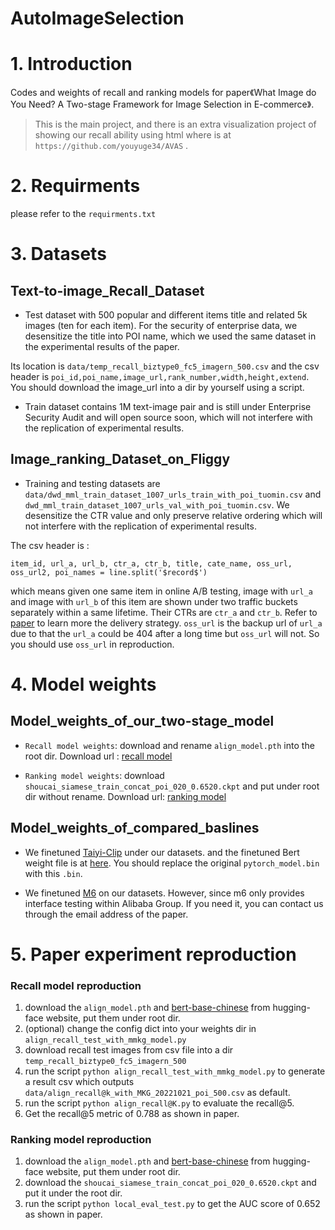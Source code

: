# AutoImageSelection
# 1. Introduction
Codes and weights of recall and ranking models for paper《What Image do You Need? A Two-stage Framework for Image Selection in E-commerce》. 
> This is the main project, and there is an extra visualization project of showing our recall ability using html where is at `https://github.com/youyuge34/AVAS` .

# 2. Requirments
please refer to the `requirments.txt`

# 3. Datasets


## Text-to-image_Recall_Dataset
- Test dataset with 500 popular and different items title and related 5k images (ten for each item). For the security of enterprise data, we desensitize the title into POI name, which we used the same dataset in the experimental results of the paper.

Its location is `data/temp_recall_biztype0_fc5_imagern_500.csv`  and the csv header is `poi_id,poi_name,image_url,rank_number,width,height,extend`. You should download the image_url into a dir by yourself using a script.

- Train dataset contains 1M text-image pair and is still under Enterprise Security Audit and will open source soon, which will not interfere with the replication of experimental results.


## Image_ranking_Dataset_on_Fliggy

- Training and testing datasets are `data/dwd_mml_train_dataset_1007_urls_train_with_poi_tuomin.csv` and `dwd_mml_train_dataset_1007_urls_val_with_poi_tuomin.csv`. We desensitize the CTR value and only preserve relative ordering which will not interfere with the replication of experimental results. 

The csv header is :
```
item_id, url_a, url_b, ctr_a, ctr_b, title, cate_name, oss_url, oss_url2, poi_names = line.split('$record$')
```

which means given one same item in online A/B testing, image with `url_a` and image with `url_b` of this item are shown under two traffic buckets separately within a same lifetime. Their CTRs are `ctr_a` and `ctr_b`. Refer to [paper](https://arxiv.org/pdf/2102.04033.pdf)  to learn more the delivery strategy. `oss_url` is the backup url of `url_a` due to that the `url_a` could be 404 after a long time but `oss_url` will not. So you should use `oss_url` in reproduction. 

# 4. Model weights 

## Model_weights_of_our_two-stage_model

- `Recall model weights`: download and rename `align_model.pth` into the root dir.
Download url : [recall model](https://github.com/youyuge34/AVAS/releases/download/v0.1/commodity_poi_mml_20211221_with_MKG_withMKG_iteration_200000_0.4215_0.407_0.018.pth)


- `Ranking model weights`: download `shoucai_siamese_train_concat_poi_020_0.6520.ckpt` and put under root dir without rename.
Download url: [ranking model](https://github.com/youyuge34/AVAS/releases/download/v0.2/shoucai_siamese_train_concat_poi_020_0.6520.ckpt)

## Model_weights_of_compared_baslines

- We finetuned [Taiyi-Clip](https://huggingface.co/IDEA-CCNL/Taiyi-CLIP-Roberta-102M-Chinese) under our datasets. and the finetuned Bert weight file is at [here](https://github.com/youyuge34/AVAS/releases/download/v0.3/pytorch_model.bin). You should replace the original `pytorch_model.bin` with this `.bin`.

- We finetuned [M6](https://arxiv.org/abs/2103.00823) on our datasets. However, since m6 only provides interface testing within Alibaba Group. If you need it, you can contact us through the email address of the paper.  

# 5. Paper experiment reproduction
### Recall model reproduction
1. download the `align_model.pth` and [bert-base-chinese](https://huggingface.co/bert-base-chinese/tree/main) from hugging-face website, put them under root dir.
2. (optional) change the config dict into your weights dir in `align_recall_test_with_mmkg_model.py`
3. download recall test images from csv file into a dir `temp_recall_biztype0_fc5_imagern_500`
4. run the script `python align_recall_test_with_mmkg_model.py` to generate a result csv which outputs `data/align_recall@k_with_MKG_20221021_poi_500.csv` as default.
5. run the script `python align_recall@K.py` to evaluate the recall@5.
6. Get the recall@5 metric of 0.788 as shown in paper. 


### Ranking model reproduction
1. download the `align_model.pth` and [bert-base-chinese](https://huggingface.co/bert-base-chinese/tree/main) from hugging-face website, put them under root dir.
2. download the `shoucai_siamese_train_concat_poi_020_0.6520.ckpt` and put it under the root dir.
3. run the script `python local_eval_test.py` to get the AUC score of 0.652 as shown in paper.



